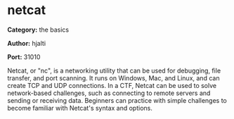 # netcat
**Category:** the basics

**Author:** hjalti

**Port:** 31010

Netcat, or "nc", is a networking utility that can be used for debugging,
file transfer, and port scanning. It runs on Windows, Mac, and Linux, and
can create TCP and UDP connections. In a CTF, Netcat can be used to solve
network-based challenges, such as connecting to remote servers and sending
or receiving data. Beginners can practice with simple challenges to become
familiar with Netcat's syntax and options.
